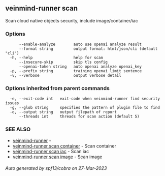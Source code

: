 ## veinmind-runner scan

Scan cloud native objects security, include image/container/iac

### Options

```
      --enable-analyze        auto use openai analyze result
      --format string         output format: html/json/cli (default "cli")
  -h, --help                  help for scan
      --insecure-skip         skip tls config
      --openai-token string   auto openai analyze openai_key
  -p, --prefix string         training openai limit sentence
  -v, --verbose               output verbose detail
```

### Options inherited from parent commands

```
  -e, --exit-code int   exit-code when veinmind-runner find security issues
  -g, --glob string     specifies the pattern of plugin file to find
  -o, --output string   output filepath of report
      --threads int     threads for scan action (default 5)
```

### SEE ALSO

* [veinmind-runner](veinmind-runner.md)	 - 
* [veinmind-runner scan container](veinmind-runner_scan_container.md)	 - Scan container
* [veinmind-runner scan iac](veinmind-runner_scan_iac.md)	 - Scan iac
* [veinmind-runner scan image](veinmind-runner_scan_image.md)	 - Scan image

###### Auto generated by spf13/cobra on 27-Mar-2023
